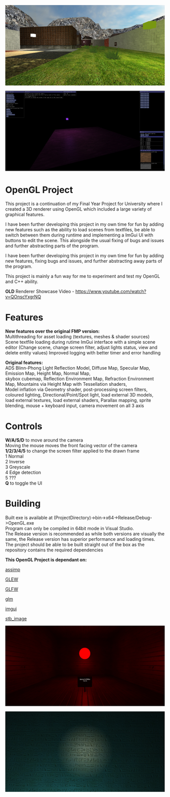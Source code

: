 ![](https://github.com/JamGrif/OpenGLProject/blob/main/res/media/banner1.jpg?raw=true)

![](https://github.com/JamGrif/OpenGLProject/blob/main/res/media/banner4.jpg?raw=true)

# OpenGL Project

This project is a continuation of my Final Year Project for University where I created a 3D renderer using OpenGL which included a large variety of graphical features.

I have been further developing this project in my own time for fun by adding new features such as the ability to load scenes from textfiles, be able to switch between them during runtime and implementing a ImGui UI with buttons to edit the scene. This alongside the usual fixing of bugs and issues and further abstracting parts of the program.

I have been further developing this project in my own time for fun by adding new features, fixing bugs and issues, and further abstracting away parts of the program.

This project is mainly a fun way for me to experiment and test my OpenGL and C++ ability.

**OLD** Renderer Showcase Video - https://www.youtube.com/watch?v=QOnscYxgrNQ

# Features
**New features over the original FMP version:**  
Multithreading for asset loading (textures, meshes & shader sources)  
Scene textfile loading during rutime
ImGui interface with a simple scene editor (Change scene, change screen filter, adjust lights status, view and delete entity values)
Improved logging with better timer and error handling  


**Original features:**  
ADS Blinn-Phong Light Reflection Model, Diffuse Map, Specular Map, Emission Map, Height Map, Normal Map,   
skybox cubemap, Reflection Environment Map, Refraction Environment Map, Mountains via Height Map with Tessellation shaders,  
Model inflation via Geometry shader, post-processing screen filters, coloured lighting, Directional/Point/Spot light, load external 3D models,  
load external textures, load external shaders, Parallax mapping, sprite blending, mouse + keyboard input, camera movement on all 3 axis  

# Controls

**W/A/S/D** to move around the camera  
Moving the mouse moves the front facing vector of the camera  
**1/2/3/4/5** to change the screen filter applied to the drawn frame  
	1 Normal  
	2 Inverse  
	3 Greyscale  
	4 Edge detection  
	5 ???  
**Q** to toggle the UI

# Building

Built exe is available at (ProjectDirectory)->bin->x64->Release/Debug->OpenGL.exe  
Program can only be compiled in 64bit mode in Visual Studio.  
The Release version is recommended as while both versions are visually the same, the Release version has superior performance and loading times.  
The project should be able to be built straight out of the box as the repository contains the required dependencies  

**This OpenGL Project is dependant on:**

[assimp](https://github.com/assimp/assimp)

[GLEW](https://github.com/nigels-com/glew)

[GLFW](https://github.com/glfw/glfw)

[glm](https://github.com/g-truc/glm)

[imgui](https://github.com/ocornut/imgui)

[stb_image](https://github.com/nothings/stb)

![](https://github.com/JamGrif/OpenGLProject/blob/main/res/media/banner2.jpg?raw=true)

![](https://github.com/JamGrif/OpenGLProject/blob/main/res/media/banner3.jpg?raw=true)
